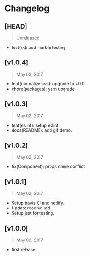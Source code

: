 # Changelog

## [HEAD]
> Unreleased

* test(rx): add marble testing

## [v1.0.4]
> May 03, 2017

* feat(normalize.css): upgrade to 7.0.0
* chore(packages): yarn upgrade

## [v1.0.3]
> May 02, 2017

* feat(eslint): setup eslint.
* docs(README): add gif demo.

## [v1.0.2]
> May 02, 2017

* fix(Component): props name conflict 

## [v1.0.1]
> May 02, 2017

* Setup travis CI and netlify.
* Update readme.md
* Setup jest for testing.

## [v1.0.0]
> May 02, 2017

* first release
